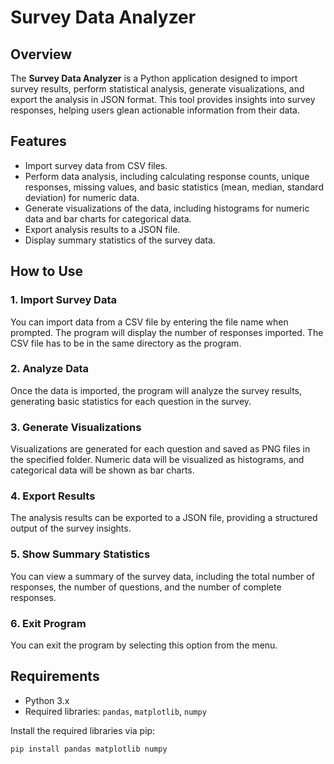 # Survey Data Analyzer

## Overview
The **Survey Data Analyzer** is a Python application designed to import survey results, perform statistical analysis, generate visualizations, and export the analysis in JSON format. This tool provides insights into survey responses, helping users glean actionable information from their data.

## Features
- Import survey data from CSV files.
- Perform data analysis, including calculating response counts, unique responses, missing values, and basic statistics (mean, median, standard deviation) for numeric data.
- Generate visualizations of the data, including histograms for numeric data and bar charts for categorical data.
- Export analysis results to a JSON file.
- Display summary statistics of the survey data.

## How to Use

### 1. Import Survey Data
You can import data from a CSV file by entering the file name when prompted. The program will display the number of responses imported. The CSV file has to be in the same directory as the program.

### 2. Analyze Data
Once the data is imported, the program will analyze the survey results, generating basic statistics for each question in the survey.

### 3. Generate Visualizations
Visualizations are generated for each question and saved as PNG files in the specified folder. Numeric data will be visualized as histograms, and categorical data will be shown as bar charts.

### 4. Export Results
The analysis results can be exported to a JSON file, providing a structured output of the survey insights.

### 5. Show Summary Statistics
You can view a summary of the survey data, including the total number of responses, the number of questions, and the number of complete responses.

### 6. Exit Program
You can exit the program by selecting this option from the menu.

## Requirements
- Python 3.x
- Required libraries: `pandas`, `matplotlib`, `numpy`

Install the required libraries via pip:
```bash
pip install pandas matplotlib numpy
